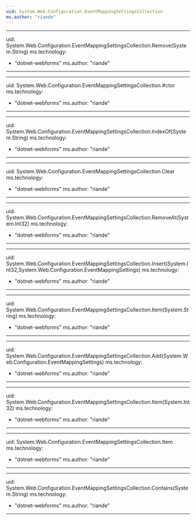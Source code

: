 ```yaml
---
uid: System.Web.Configuration.EventMappingSettingsCollection
ms.author: "riande"
---
```


---
uid: System.Web.Configuration.EventMappingSettingsCollection.Remove(System.String)
ms.technology: 
  - "dotnet-webforms"
ms.author: "riande"
---

---
uid: System.Web.Configuration.EventMappingSettingsCollection.#ctor
ms.technology: 
  - "dotnet-webforms"
ms.author: "riande"
---

---
uid: System.Web.Configuration.EventMappingSettingsCollection.IndexOf(System.String)
ms.technology: 
  - "dotnet-webforms"
ms.author: "riande"
---

---
uid: System.Web.Configuration.EventMappingSettingsCollection.Clear
ms.technology: 
  - "dotnet-webforms"
ms.author: "riande"
---

---
uid: System.Web.Configuration.EventMappingSettingsCollection.RemoveAt(System.Int32)
ms.technology: 
  - "dotnet-webforms"
ms.author: "riande"
---

---
uid: System.Web.Configuration.EventMappingSettingsCollection.Insert(System.Int32,System.Web.Configuration.EventMappingSettings)
ms.technology: 
  - "dotnet-webforms"
ms.author: "riande"
---

---
uid: System.Web.Configuration.EventMappingSettingsCollection.Item(System.String)
ms.technology: 
  - "dotnet-webforms"
ms.author: "riande"
---

---
uid: System.Web.Configuration.EventMappingSettingsCollection.Add(System.Web.Configuration.EventMappingSettings)
ms.technology: 
  - "dotnet-webforms"
ms.author: "riande"
---

---
uid: System.Web.Configuration.EventMappingSettingsCollection.Item(System.Int32)
ms.technology: 
  - "dotnet-webforms"
ms.author: "riande"
---

---
uid: System.Web.Configuration.EventMappingSettingsCollection.Item
ms.technology: 
  - "dotnet-webforms"
ms.author: "riande"
---

---
uid: System.Web.Configuration.EventMappingSettingsCollection.Contains(System.String)
ms.technology: 
  - "dotnet-webforms"
ms.author: "riande"
---
